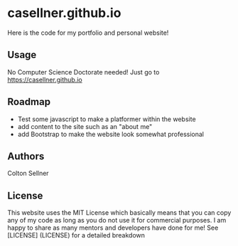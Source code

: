 # casellner.github.io
Here is the code for my portfolio and personal website!

## Usage
No Computer Science Doctorate needed! Just go to https://casellner.github.io

## Roadmap
- Test some javascript to make a platformer within the website
- add content to the site such as an "about me"
- add Bootstrap to make the website look somewhat professional

## Authors
Colton Sellner

## License
This website uses the MIT License which basically means that you can copy any of my code as long as you do not use it for commercial purposes. I am happy to share as many mentors and developers have done for me!
See [LICENSE] (LICENSE) for a detailed breakdown
